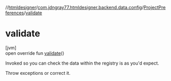 //[htmldesigner](../../../index.md)/[com.jdngray77.htmldesigner.backend.data.config](../index.md)/[ProjectPreferences](index.md)/[validate](validate.md)

# validate

[jvm]\
open override fun [validate](validate.md)()

Invoked so you can check the data within the registry is as you'd expect.

Throw exceptions or correct it.
